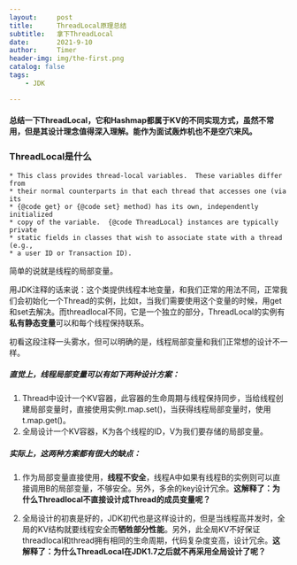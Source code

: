 ```yaml
---
layout:     post
title:      ThreadLocal原理总结
subtitle:   拿下ThreadLocal
date:       2021-9-10
author:     Timer
header-img: img/the-first.png
catalog: false
tags:
    - JDK

---
```




#### 	总结一下ThreadLocal，它和Hashmap都属于KV的不同实现方式，虽然不常用，但是其设计理念值得深入理解。能作为面试轰炸机也不是空穴来风。



### ThreadLocal是什么

```
* This class provides thread-local variables.  These variables differ from
* their normal counterparts in that each thread that accesses one (via its
* {@code get} or {@code set} method) has its own, independently initialized
* copy of the variable.  {@code ThreadLocal} instances are typically private
* static fields in classes that wish to associate state with a thread (e.g.,
* a user ID or Transaction ID).
```

简单的说就是线程的局部变量。

用JDK注释的话来说：这个类提供线程本地变量，和我们正常的用法不同，正常我们会初始化一个Thread的实例，比如t，当我们需要使用这个变量的时候，用get和set去解决。而threadlocal不同，它是一个独立的部分，ThreadLocal的实例有**私有静态变量**可以和每个线程保持联系。

初看这段注释一头雾水，但可以明确的是，线程局部变量和我们正常想的设计不一样。



##### 直觉上，线程局部变量可以有如下两种设计方案：

1. Thread中设计一个KV容器，此容器的生命周期与线程保持同步，当给线程创建局部变量时，直接使用实例t.map.set()，当获得线程局部变量时，使用t.map.get()。
2. 全局设计一个KV容器，K为各个线程的ID，V为我们要存储的局部变量。



##### 实际上，这两种方案都有很大的缺点：

1. 作为局部变量直接使用，**线程不安全**，线程A中如果有线程B的实例则可以直接调用B的局部变量，不够安全。另外，多余的key设计冗余。**这解释了：为什么Threadlocal不直接设计成Thread的成员变量呢？**

   

2. 全局设计的初衷是好的，JDK初代也是这样设计的，但是当线程高并发时，全局的KV结构就要线程安全而**牺牲部分性能**。另外，此全局KV不好保证threadlocal和thread拥有相同的生命周期，代码复杂度变高，设计冗余。**这解释了：为什么ThreadLocal在JDK1.7之后就不再采用全局设计了呢？**

























































